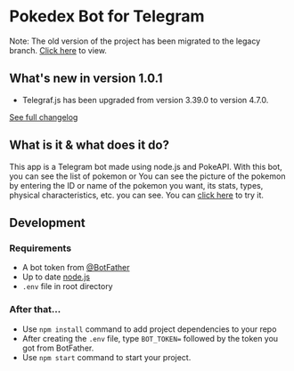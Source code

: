 # Pokedex Bot for Telegram

Note: The old version of the project has been migrated to the legacy branch. [Click here](https://github.com/ubeydeozdmr/pokedex-bot-telegram/tree/legacy) to view.

## What's new in version 1.0.1

- Telegraf.js has been upgraded from version 3.39.0 to version 4.7.0.

[See full changelog](https://github.com/ubeydeozdmr/pokedex-bot-telegram/changelog.md)

## What is it & what does it do?

This app is a Telegram bot made using node.js and PokeAPI. With this bot, you can see the list of pokemon or You can see the picture of the pokemon by entering the ID or name of the pokemon you want, its stats, types, physical characteristics, etc. you can see. You can [click here](https://t.me/rotompokedex_bot) to try it.

## Development

### Requirements

- A bot token from [@BotFather](https://t.me/BotFather)
- Up to date [node.js](https://nodejs.org/en/)
- `.env` file in root directory

### After that...

- Use `npm install` command to add project dependencies to your repo
- After creating the `.env` file, type `BOT_TOKEN=` followed by the token you got from BotFather.
- Use `npm start` command to start your project.
